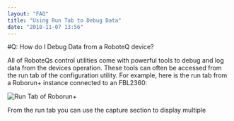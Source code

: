 ```yaml
---
layout: "FAQ"
title: "Using Run Tab to Debug Data"
date: "2018-11-07 13:56"
---
```


#Q: How do I Debug Data from a RoboteQ device?

All of RoboteQs control utilities come with powerful tools to debug and log data from the devices operation. These tools can often be accessed from the run tab of the configuration utility. For example, here is the run tab from a Roborun+ instance connected to an FBL2360:

![](assets/PATH_TO_IMAGE "Run Tab of Roborun+")

From the run tab you can use the capture section to display multiple
